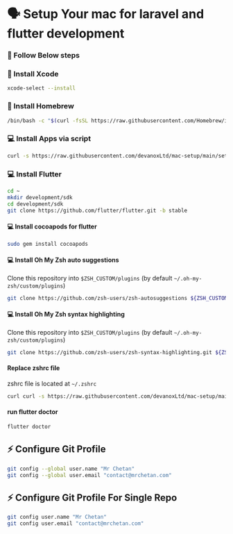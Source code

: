# 🗣 Setup Your mac for laravel and flutter development

### 💪   Follow Below steps

### 📝  Install Xcode
```sh
xcode-select --install
```

### 📝  Install Homebrew
```sh
/bin/bash -c "$(curl -fsSL https://raw.githubusercontent.com/Homebrew/install/HEAD/install.sh)"
```

### 💻 Install Apps via script
```sh
curl -s https://raw.githubusercontent.com/devanoxLtd/mac-setup/main/setup.sh | bash
```

### 💻 Install Flutter
```sh
cd ~
mkdir development/sdk
cd development/sdk
git clone https://github.com/flutter/flutter.git -b stable
``` 

####  💻 Install cocoapods for flutter
```sh
sudo gem install cocoapods
```

####  💻 Install Oh My Zsh auto suggestions

Clone this repository into `$ZSH_CUSTOM/plugins` (by default `~/.oh-my-zsh/custom/plugins`)

```sh
git clone https://github.com/zsh-users/zsh-autosuggestions ${ZSH_CUSTOM:-~/.oh-my-zsh/custom}/plugins/zsh-autosuggestions
```

####  💻 Install Oh My Zsh syntax highlighting

Clone this repository into `$ZSH_CUSTOM/plugins` (by default `~/.oh-my-zsh/custom/plugins`)

```sh
git clone https://github.com/zsh-users/zsh-syntax-highlighting.git ${ZSH_CUSTOM:-~/.oh-my-zsh/custom}/plugins/zsh-syntax-highlighting
```

#### Replace zshrc file
zshrc file is located at `~/.zshrc`

```sh
curl curl -s https://raw.githubusercontent.com/devanoxLtd/mac-setup/main/zshrc > ~/.zshrc
```

#### run flutter doctor
```sh
flutter doctor
```

##  ⚡ Configure Git Profile 

```sh
git config --global user.name "Mr Chetan"
git config --global user.email "contact@mrchetan.com"
```

##  ⚡ Configure Git Profile For Single Repo

```sh
git config user.name "Mr Chetan"
git config user.email "contact@mrchetan.com"
```
